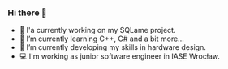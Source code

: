 ### Hi there 👋
- 🤖 I'a currently working on my SQLame project.
- 🌱 I’m currently learning C++, C# and a bit more...
- 🔭 I’m currently developing my skills in hardware design.
- :computer: I'm working as junior software engineer in IASE Wrocław.
